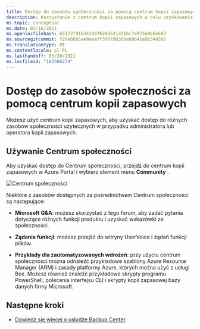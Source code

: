 ```yaml
---
title: Dostęp do zasobów społeczności za pomocą centrum kopii zapasowych
description: Korzystanie z centrum kopii zapasowych w celu uzyskiwania dostępu do przykładowych szablonów, skryptów i żądań funkcji
ms.topic: conceptual
ms.date: 02/18/2021
ms.openlocfilehash: b5173f916341497620d521af1bc7e973e0b6e507
ms.sourcegitcommit: f28ebb95ae9aaaff3f87d8388a09b41e0b3445b5
ms.translationtype: MT
ms.contentlocale: pl-PL
ms.lasthandoff: 03/30/2021
ms.locfileid: "102506274"
---
```

# <a name="access-community-resources-using-backup-center"></a>Dostęp do zasobów społeczności za pomocą centrum kopii zapasowych

Możesz użyć centrum kopii zapasowych, aby uzyskać dostęp do różnych zasobów społeczności użytecznych w przypadku administratora lub operatora kopii zapasowych.

## <a name="using-community-hub"></a>Używanie Centrum społeczności

Aby uzyskać dostęp do Centrum społeczności, przejdź do centrum kopii zapasowych w Azure Portal i wybierz element menu **Community** .

![Centrum społeczności](./media/backup-center-community/backup-center-community-hub.png)

Niektóre z zasobów dostępnych za pośrednictwem Centrum społeczności są następujące:

- **Microsoft Q&A**: możesz skorzystać z tego forum, aby zadać pytania dotyczące różnych funkcji produktu i uzyskać wskazówki ze społeczności.

- **Żądania funkcji**: możesz przejść do witryny UserVoice i żądań funkcji plików.

- **Przykłady dla zautomatyzowanych wdrożeń**: przy użyciu centrum społeczności można odnaleźć przykładowe szablony Azure Resource Manager (ARM) i zasady platformy Azure, których można użyć z usługi Box. Możesz również znaleźć przykładowe skrypty programu PowerShell, polecenia interfejsu CLI i skrypty kopii zapasowej bazy danych firmy Microsoft.

## <a name="next-steps"></a>Następne kroki

- [Dowiedz się więcej o usłudze Backup Center](backup-center-overview.md)
